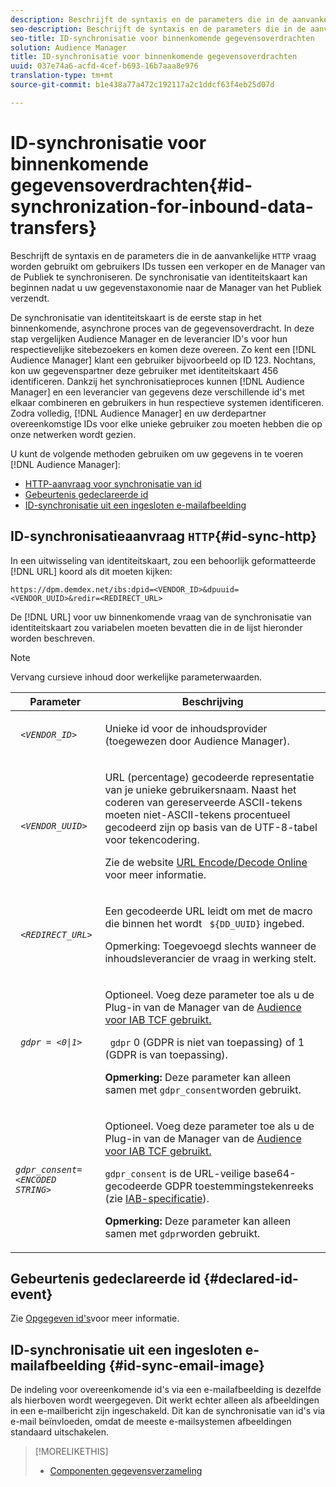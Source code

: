 ```yaml
---
description: Beschrijft de syntaxis en de parameters die in de aanvankelijke vraag van HTTP worden gebruikt om gebruikers IDs tussen een verkoper en de Manager van de Publiek te synchroniseren. De synchronisatie van identiteitskaart kan beginnen nadat u uw gegevenstaxonomie naar de Manager van het Publiek verzendt.
seo-description: Beschrijft de syntaxis en de parameters die in de aanvankelijke vraag van HTTP worden gebruikt om gebruikers IDs tussen een verkoper en de Manager van de Publiek te synchroniseren. De synchronisatie van identiteitskaart kan beginnen nadat u uw gegevenstaxonomie naar de Manager van het Publiek verzendt.
seo-title: ID-synchronisatie voor binnenkomende gegevensoverdrachten
solution: Audience Manager
title: ID-synchronisatie voor binnenkomende gegevensoverdrachten
uuid: 037e74a6-acfd-4cef-b693-16b7aaa8e976
translation-type: tm+mt
source-git-commit: b1e438a77a472c192117a2c1ddcf63f4eb25d07d

---
```



# ID-synchronisatie voor binnenkomende gegevensoverdrachten{#id-synchronization-for-inbound-data-transfers}

Beschrijft de syntaxis en de parameters die in de aanvankelijke `HTTP` vraag worden gebruikt om gebruikers IDs tussen een verkoper en de Manager van de Publiek te synchroniseren. De synchronisatie van identiteitskaart kan beginnen nadat u uw gegevenstaxonomie naar de Manager van het Publiek verzendt.

<!-- c_id_sync_in.xml -->

De synchronisatie van identiteitskaart is de eerste stap in het binnenkomende, asynchrone proces van de gegevensoverdracht. In deze stap vergelijken Audience Manager en de leverancier ID&#39;s voor hun respectievelijke sitebezoekers en komen deze overeen. Zo kent een [!DNL Audience Manager] klant een gebruiker bijvoorbeeld op ID 123. Nochtans, kon uw gegevenspartner deze gebruiker met identiteitskaart 456 identificeren. Dankzij het synchronisatieproces kunnen [!DNL Audience Manager] en een leverancier van gegevens deze verschillende id&#39;s met elkaar combineren en gebruikers in hun respectieve systemen identificeren. Zodra volledig, [!DNL Audience Manager] en uw derdepartner overeenkomstige IDs voor elke unieke gebruiker zou moeten hebben die op onze netwerken wordt gezien.

U kunt de volgende methoden gebruiken om uw gegevens in te voeren [!DNL Audience Manager]:

* [HTTP-aanvraag voor synchronisatie van id](../../../integration/sending-audience-data/batch-data-transfer-explained/id-sync-http.md#id-sync-http)
* [Gebeurtenis gedeclareerde id](../../../integration/sending-audience-data/batch-data-transfer-explained/id-sync-http.md#declared-id-event)
* [ID-synchronisatie uit een ingesloten e-mailafbeelding](../../../integration/sending-audience-data/batch-data-transfer-explained/id-sync-http.md#id-sync-email-image)

## ID-synchronisatieaanvraag `HTTP`{#id-sync-http}

In een uitwisseling van identiteitskaart, zou een behoorlijk geformatteerde [!DNL URL] koord als dit moeten kijken:

```
https://dpm.demdex.net/ibs:dpid=<VENDOR_ID>&dpuuid=<VENDOR_UUID>&redir=<REDIRECT_URL>
```

De [!DNL URL] voor uw binnenkomende vraag van de synchronisatie van identiteitskaart zou variabelen moeten bevatten die in de lijst hieronder worden beschreven.

>[!NOTE]
>
>Vervang cursieve inhoud door werkelijke parameterwaarden.

<table id="table_EB9F4246E2A34ABB8ED06EA458EB186F"> 
 <thead> 
  <tr> 
   <th colname="col1" class="entry"> Parameter </th> 
   <th colname="col2" class="entry"> Beschrijving </th> 
  </tr> 
 </thead>
 <tbody> 
  <tr> 
   <td colname="col1"> <code> <i>&lt;VENDOR_ID&gt;</i> </code> </td> 
   <td colname="col2"> <p>Unieke id voor de inhoudsprovider (toegewezen door <span class="keyword"> Audience Manager</span>). </p> </td> 
  </tr> 
  <tr> 
   <td colname="col1"> <code> <i>&lt;VENDOR_UUID&gt;</i> </code> </td> 
   <td colname="col2"> <p>URL (percentage) gecodeerde representatie van je unieke gebruikersnaam. Naast het coderen van gereserveerde ASCII-tekens moeten niet-ASCII-tekens procentueel gecodeerd zijn op basis van de UTF-8-tabel voor tekencodering. </p> <p>Zie de website <a href="https://www.url-encode-decode.com" format="http" scope="external"> URL Encode/Decode Online</a> voor meer informatie. </p> </td> 
  </tr> 
  <tr> 
   <td colname="col1"> <code> <i>&lt;REDIRECT_URL&gt;</i> </code> </td> 
   <td colname="col2"> <p>Een gecodeerde URL leidt om met de macro die binnen het wordt <code> ${DD_UUID}</code> ingebed. </p> <p>Opmerking:  Toegevoegd slechts wanneer de inhoudsleverancier de vraag in werking stelt. </p> </td> 
  </tr> 
  <tr> 
   <td colname="col1"> <code> <i>gdpr = &lt;0|1&gt;</i> </code> </td> 
   <td colname="col2"> <p>Optioneel. Voeg deze parameter toe als u de Plug-in van de Manager van de <a href="../../../overview/data-security-and-privacy/aam-iab-plugin.md">Audience voor IAB TCF gebruikt.</a></p> <p><code> gdpr</code> 0 (GDPR is niet van toepassing) of 1 (GDPR is van toepassing). </p> <p> <b>Opmerking:</b> Deze parameter kan alleen samen met <code>gdpr_consent</code>worden gebruikt.</p></td> 
  </tr> 
  <tr> 
   <td colname="col1"> <code><i>gdpr_consent=&lt;ENCODED STRING&gt;</i> </code> </td> 
   <td colname="col2"> <p>Optioneel. Voeg deze parameter toe als u de Plug-in van de Manager van de <a href="../../../overview/data-security-and-privacy/aam-iab-plugin.md">Audience voor IAB TCF gebruikt.</a></p> <p><code>gdpr_consent</code> is de URL-veilige base64-gecodeerde GDPR toestemmingstekenreeks (zie <a href="https://github.com/InteractiveAdvertisingBureau/GDPR-Transparency-and-Consent-Framework/blob/master/URL-based%20Consent%20Passing_%20Framework%20Guidance.md#specifications" format="http" scope="external"> IAB-specificatie</a>). </p> <p> <b>Opmerking:</b> Deze parameter kan alleen samen met <code>gdpr</code>worden gebruikt.</p> </td> 
  </tr> 
 </tbody> 
</table>

## Gebeurtenis gedeclareerde id {#declared-id-event}

Zie [Opgegeven id&#39;s](../../../features/declared-ids.md)voor meer informatie.

## ID-synchronisatie uit een ingesloten e-mailafbeelding {#id-sync-email-image}

De indeling voor overeenkomende id&#39;s via een e-mailafbeelding is dezelfde als hierboven wordt weergegeven. Dit werkt echter alleen als afbeeldingen in een e-mailbericht zijn ingeschakeld. Dit kan de synchronisatie van id&#39;s via e-mail beïnvloeden, omdat de meeste e-mailsystemen afbeeldingen standaard uitschakelen.

>[!MORELIKETHIS]
>
>* [Componenten gegevensverzameling](../../../reference/system-components/components-data-collection.md)

